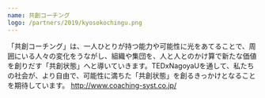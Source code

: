 ```yaml
---
name: 共創コーチング
logo: /partners/2019/kyosokochingu.png
---
```


「共創コーチング」は、一人ひとりが持つ能力や可能性に光をあてることで、周囲にいる人々の変化をうながし、組織や集団を、人と人とのかけ算で新たな価値を創りだす「共創状態」へと導いていきます。TEDxNagoyaUを通して、私たちの社会が、より自由で、可能性に満ちた「共創状態」を創るきっかけとなることを期待しています。
http://www.coaching-syst.co.jp/
